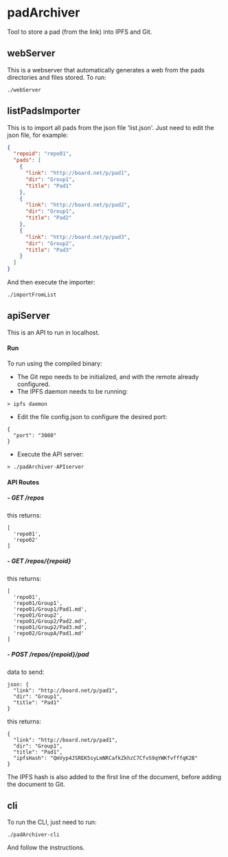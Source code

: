 # padArchiver
Tool to store a pad (from the link) into IPFS and Git.

## webServer
This is a webserver that automatically generates a web from the pads directories and files stored.
To run:
```
./webServer
```

## listPadsImporter
This is to import all pads from the json file 'list.json'.
Just need to edit the json file, for example:
```json
{
  "repoid": "repo01",
  "pads": [
    {
      "link": "http://board.net/p/pad1",
      "dir": "Group1",
      "title": "Pad1"
    },
    {
      "link": "http://board.net/p/pad2",
      "dir": "Group1",
      "title": "Pad2"
    },
    {
      "link": "http://board.net/p/pad3",
      "dir": "Group2",
      "title": "Pad3"
    }
  ]
}
```
And then execute the importer:
```
./importFromList
```

## apiServer
This is an API to run in localhost.

#### Run
To run using the compiled binary:
- The Git repo needs to be initialized, and with the remote already configured.
- The IPFS daemon needs to be running:
```
> ipfs daemon
```

- Edit the file config.json to configure the desired port:
```
{
  "port": "3080"
}
```

- Execute the API server:
```
> ./padArchiver-APIserver
```

#### API Routes

##### - GET /repos
this returns:
```
[
  'repo01',
  'repo02'
]
```


##### - GET /repos/{repoid}
this returns:
```
[
  'repo01',
  'repo01/Group1',
  'repo01/Group1/Pad1.md',
  'repo01/Group2',
  'repo01/Group2/Pad2.md',
  'repo01/Group2/Pad3.md',
  'repo02/GroupA/Pad1.md'
]
```


##### - POST /repos/{repoid}/pad
data to send:
```
json: {
  "link": "http://board.net/p/pad1",
  "dir": "Group1",
  "title": "Pad1"
}
```
this returns:
```
{
  "link": "http://board.net/p/pad1",
  "dir": "Group1",
  "title": "Pad1",
  "ipfsHash": "QmVyp4JSREK5syLmNRCafkZkhzC7CfvS9qYWKfvfffqK2B"
}
```
The IPFS hash is also added to the first line of the document, before adding the document to Git.

## cli
To run the CLI, just need to run:
```
./padArchiver-cli
```
And follow the instructions.
